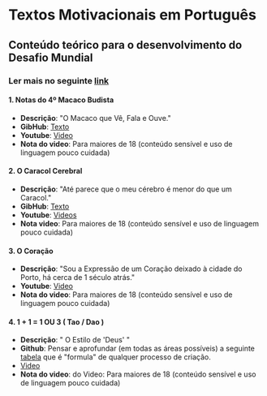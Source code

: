 # Textos Motivacionais em Português

## Conteúdo teórico para o desenvolvimento do Desafio Mundial

### Ler mais no seguinte [link](https://odicforcesounds.github.io/Desafio-Mundial/)

#### 1. Notas do 4º Macaco Budista
  - **Descrição**: "O Macaco que Vê, Fala e Ouve."
  -  **GibHub**: [Texto](./docs/Macaco_Budista.md)
  - **Youtube**: [Video](https://www.youtube.com/watch?v=_iRz_BrCEbs) 
  - **Nota do video**: Para maiores de 18 (conteúdo sensível e uso de linguagem pouco cuidada)

#### 2. O Caracol Cerebral
  - **Descrição**: "Até parece que o meu cérebro é menor do que um Caracol."
  - **GibHub**: [Texto](./docs/O_Caracol_Cerebral.md)
  - **Youtube**: [Videos](https://www.youtube.com/playlist?list=PLEIKvfX5iExCJKaQjuVlJyY2kxxfYJMD-)
  - **Nota video**: Para maiores de 18 (conteúdo sensível e uso de linguagem pouco cuidada)

#### 3. O Coração
  - **Descrição**: "Sou a Expressão de um Coração deixado à cidade do Porto, há cerca de 1 século atrás."
  - **Youtube**: [Video](https://www.youtube.com/watch?v=iWI-w27XbWk)
  - **Nota do video**: Para maiores de 18 (conteúdo sensível e uso de linguagem pouco cuidada)

#### 4. 1 + 1 = 1 OU 3 ( Tao / Dao )
  - **Descrição**: " O Estilo de 'Deus' "
  - **Github**: Pensar e aprofundar (em todas as áreas possíveis) a seguinte [tabela](https://wiki.odicforcesounds.com/art/#/tool/kit) que é "formula" de qualquer processo de criação.
  - [Video](https://www.youtube.com/watch?v=nFnfABOV-6c)
  - **Nota do video**: do Video: Para maiores de 18 (conteúdo sensível e uso de linguagem pouco cuidada)
